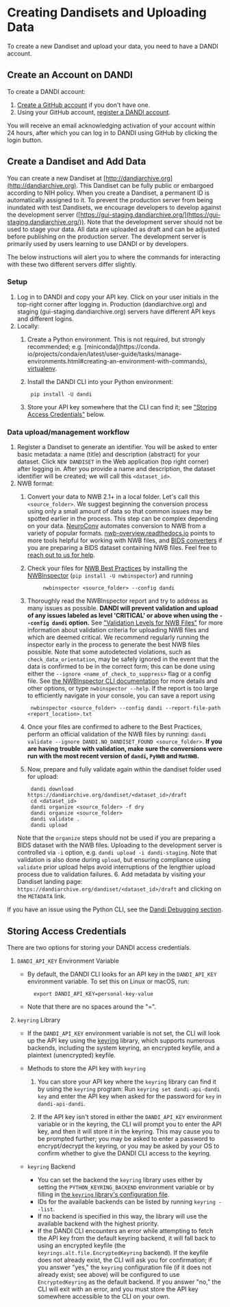 # Creating Dandisets and Uploading Data

To create a new Dandiset and upload your data, you need to have a DANDI account.

## Create an Account on DANDI

To create a DANDI account:

1. [Create a GitHub account](https://github.com/) if you don't have one.
2. Using your GitHub account, [register a DANDI account](https://gui.dandiarchive.org/#/user/register).

You will receive an email acknowledging activation of your account within 24
hours, after which you can log in to DANDI using GitHub by clicking the login
button.

## Create a Dandiset and Add Data

You can create a new Dandiset at [http://dandiarchive.org](http://dandiarchive.org). This Dandiset can be fully 
public or embargoed 
according to NIH policy.
When you create a Dandiset, a permanent ID is automatically assigned to it.
To prevent the production server from being inundated with test Dandisets, we encourage developers to develop 
against the development server ([https://gui-staging.dandiarchive.org/](https://gui-staging.dandiarchive.org/)). Note 
that the development server
should not be used to stage your data. All data are uploaded as draft and can be adjusted before publishing on
the production server. The development server is primarily used by users learning to use DANDI or by developers.

The below instructions will alert you to where the commands for interacting with these 
two different servers differ slightly. 

### **Setup**

1. Log in to DANDI and copy your API key. Click on your user initials in the
    top-right corner after logging in. Production (dandiarchive.org) and staging (gui-staging.dandiarchive.org) servers 
      have different API keys and different logins.
1. Locally:
    1. Create a Python environment. This is not required, but strongly recommended; e.g. [miniconda](https://conda.
          io/projects/conda/en/latest/user-guide/tasks/manage-environments.html#creating-an-environment-with-commands),
         [virtualenv](https://docs.python.org/3/library/venv.html).
    2. Install the DANDI CLI into your Python environment:

            pip install -U dandi

    3. Store your API key somewhere that the CLI can find it; see ["Storing
          Access Credentials"](#storing-access-credentials) below.

### **Data upload/management workflow**

1. Register a Dandiset to generate an identifier. You will be asked to enter
    basic metadata: a name (title) and description (abstract) for your dataset.
    Click `NEW DANDISET` in the Web application (top right corner) after logging in. 
    After you provide a name and description, the dataset identifier will be created; 
    we will call this `<dataset_id>`.
1. NWB format:
    1. Convert your data to NWB 2.1+ in a local folder. Let's call this `<source_folder>`.
    We suggest beginning the conversion process using only a small amount of data so that common issues may be spotted earlier in the process.
    This step can be complex depending on your data.
    [NeuroConv](https://neuroconv.readthedocs.io/) automates
    conversion to NWB from a variety of popular formats.
	[nwb-overview.readthedocs.io](https://nwb-overview.readthedocs.io)
    points to more tools helpful for working with NWB files, and [BIDS
    converters](https://bids.neuroimaging.io/benefits.html#converters)
    if you are preparing a BIDS dataset containing NWB files.
    Feel free to [reach out to us for help](https://github.com/dandi/helpdesk/discussions).
    2. Check your files for [NWB Best Practices](https://nwbinspector.readthedocs.io/en/dev/best_practices/best_practices_index.html) by installing
    the [NWBInspector](https://nwbinspector.readthedocs.io/en/dev/user_guide/user_guide_index.html) (`pip install -U nwbinspector`) and running

                nwbinspector <source_folder> --config dandi

    3. Thoroughly read the NWBInspector report and try to address as many issues as possible. **DANDI will prevent validation and upload of any issues
    labeled as level 'CRITICAL' or above when using the `--config dandi` option.**
    See 
       ["Validation Levels for NWB Files"](./135_validation.md) for more information about validation criteria for 
       uploading NWB 
       files and which are deemed critical. We recommend regularly running the inspector early in the process to generate the best NWB files possible. 
    Note that some autodetected violations, such as `check_data_orientation`, may be safely ignored in the event 
       that the data is confirmed to be in the correct form; this can be done using either the `--ignore <name_of_check_to_suppress>` flag or a config file. See [the NWBInspector CLI documentation](https://nwbinspector.readthedocs.io/en/dev/user_guide/using_the_command_line_interface.html) for more details and other options, or type `nwbinspector --help`.
    If the report is too large to efficiently navigate in your console, you can save a report using

            nwbinspector <source_folder> --config dandi --report-file-path <report_location>.txt

    4. Once your files are confirmed to adhere to the Best Practices, perform an official validation of the NWB files by running: `dandi validate --ignore DANDI.NO_DANDISET_FOUND <source_folder>`.
        **If you are having trouble with validation, make sure the conversions were run with the most recent version of `dandi`, `PyNWB` and `MatNWB`.**
    5. Now, prepare and fully validate again within the dandiset folder used for upload:

            dandi download https://dandiarchive.org/dandiset/<dataset_id>/draft
            cd <dataset_id>
            dandi organize <source_folder> -f dry
            dandi organize <source_folder>
            dandi validate .
            dandi upload

    Note that the `organize` steps should not be used if you are preparing a BIDS dataset with the NWB files.
    Uploading to the development server is controlled via `-i` option, e.g.
    `dandi upload -i dandi-staging`.
    Note that validation is also done during `upload`, but ensuring compliance using `validate` prior upload helps avoid interruptions of the lengthier upload process due to validation failures.
    6. Add metadata by visiting your Dandiset landing page:
       `https://dandiarchive.org/dandiset/<dataset_id>/draft` and clicking on the `METADATA` link.

If you have an issue using the Python CLI, see the [Dandi Debugging section](./15_debugging.md).

## Storing Access Credentials

There are two options for storing your DANDI access credentials.

1. `DANDI_API_KEY` Environment Variable

    - By default, the DANDI CLI looks for an API key in the `DANDI_API_KEY`
      environment variable.  To set this on Linux or macOS, run:

            export DANDI_API_KEY=personal-key-value

    - Note that there are no spaces around the "=".

1. `keyring` Library
    - If the `DANDI_API_KEY` environment variable is not set, the CLI will look up the API
        key using the [keyring](https://github.com/jaraco/keyring) library, which
        supports numerous backends, including the system keyring, an encrypted keyfile,
        and a plaintext (unencrypted) keyfile.

    - Methods to store the API key with `keyring`
        1. You can store your API key where the `keyring` library can find it by using
          the `keyring` program: Run `keyring set dandi-api-dandi key` and enter the
          API key when asked for the password for `key` in `dandi-api-dandi`.

        2. If the API key isn't stored in either the `DANDI_API_KEY` environment variable
          or in the keyring, the CLI will prompt you to enter the API key, and then it
          will store it in the keyring.  This may cause you to be prompted further; you
          may be asked to enter a password to encrypt/decrypt the keyring, or you may be
          asked by your OS to confirm whether to give the DANDI CLI access to the
          keyring.

    - `keyring` Backend
        - You can set the backend the `keyring` library uses either by setting the
          `PYTHON_KEYRING_BACKEND` environment variable or by filling in [the `keyring`
          library's configuration file](https://github.com/jaraco/keyring#configuring).
        - IDs for the available backends can be listed by running `keyring --list`.
        - If no backend is specified in this way, the library will use the available
          backend with the highest priority.
        - If the DANDI CLI encounters an error while attempting to fetch the API key
          from the default keyring backend, it will fall back to using an encrypted
          keyfile (the `keyrings.alt.file.EncryptedKeyring` backend).  If the keyfile
          does not already exist, the CLI will ask you for confirmation; if you answer
          "yes," the `keyring` configuration file (if it does not already exist; see
          above) will be configured to use `EncryptedKeyring` as the default backend.
          If you answer "no," the CLI will exit with an error, and you must store the
          API key somewhere accessible to the CLI on your own.

